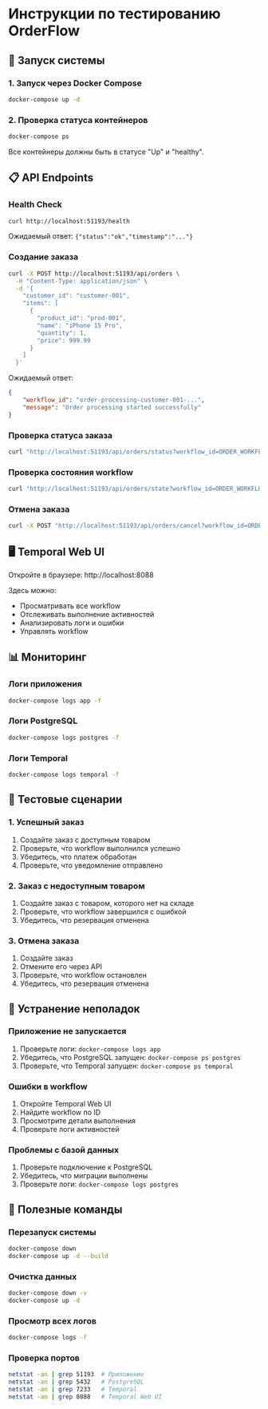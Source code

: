 # Инструкции по тестированию OrderFlow

## 🚀 Запуск системы

### 1. Запуск через Docker Compose

```bash
docker-compose up -d
```

### 2. Проверка статуса контейнеров

```bash
docker-compose ps
```

Все контейнеры должны быть в статусе "Up" и "healthy".

## 📋 API Endpoints

### Health Check

```bash
curl http://localhost:51193/health
```

Ожидаемый ответ: `{"status":"ok","timestamp":"..."}`

### Создание заказа

```bash
curl -X POST http://localhost:51193/api/orders \
  -H "Content-Type: application/json" \
  -d '{
    "customer_id": "customer-001",
    "items": [
      {
        "product_id": "prod-001",
        "name": "iPhone 15 Pro",
        "quantity": 1,
        "price": 999.99
      }
    ]
  }'
```

Ожидаемый ответ:

```json
{
	"workflow_id": "order-processing-customer-001-...",
	"message": "Order processing started successfully"
}
```

### Проверка статуса заказа

```bash
curl "http://localhost:51193/api/orders/status?workflow_id=ORDER_WORKFLOW_ID"
```

### Проверка состояния workflow

```bash
curl "http://localhost:51193/api/orders/state?workflow_id=ORDER_WORKFLOW_ID"
```

### Отмена заказа

```bash
curl -X POST "http://localhost:51193/api/orders/cancel?workflow_id=ORDER_WORKFLOW_ID"
```

## 🖥️ Temporal Web UI

Откройте в браузере: http://localhost:8088

Здесь можно:

- Просматривать все workflow
- Отслеживать выполнение активностей
- Анализировать логи и ошибки
- Управлять workflow

## 📊 Мониторинг

### Логи приложения

```bash
docker-compose logs app -f
```

### Логи PostgreSQL

```bash
docker-compose logs postgres -f
```

### Логи Temporal

```bash
docker-compose logs temporal -f
```

## 🧪 Тестовые сценарии

### 1. Успешный заказ

1. Создайте заказ с доступным товаром
2. Проверьте, что workflow выполнился успешно
3. Убедитесь, что платеж обработан
4. Проверьте, что уведомление отправлено

### 2. Заказ с недоступным товаром

1. Создайте заказ с товаром, которого нет на складе
2. Проверьте, что workflow завершился с ошибкой
3. Убедитесь, что резервация отменена

### 3. Отмена заказа

1. Создайте заказ
2. Отмените его через API
3. Проверьте, что workflow остановлен
4. Убедитесь, что резервация отменена

## 🔧 Устранение неполадок

### Приложение не запускается

1. Проверьте логи: `docker-compose logs app`
2. Убедитесь, что PostgreSQL запущен: `docker-compose ps postgres`
3. Проверьте, что Temporal запущен: `docker-compose ps temporal`

### Ошибки в workflow

1. Откройте Temporal Web UI
2. Найдите workflow по ID
3. Просмотрите детали выполнения
4. Проверьте логи активностей

### Проблемы с базой данных

1. Проверьте подключение к PostgreSQL
2. Убедитесь, что миграции выполнены
3. Проверьте логи: `docker-compose logs postgres`

## 📝 Полезные команды

### Перезапуск системы

```bash
docker-compose down
docker-compose up -d --build
```

### Очистка данных

```bash
docker-compose down -v
docker-compose up -d
```

### Просмотр всех логов

```bash
docker-compose logs -f
```

### Проверка портов

```bash
netstat -an | grep 51193  # Приложение
netstat -an | grep 5432   # PostgreSQL
netstat -an | grep 7233   # Temporal
netstat -an | grep 8088   # Temporal Web UI
```
